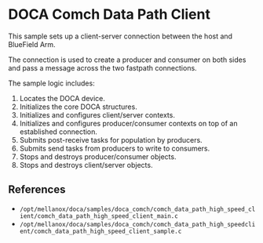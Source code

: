 # DOCA Comch Data Path Client

This sample sets up a client-server connection between the host and BlueField Arm.

The connection is used to create a producer and consumer on both sides and pass a message across the two fastpath connections.

The sample logic includes:

1. Locates the DOCA device.
2. Initializes the core DOCA structures.
3. Initializes and configures client/server contexts.
4. Initializes and configures producer/consumer contexts on top of an established connection.
5. Submits post-receive tasks for population by producers.
6. Submits send tasks from producers to write to consumers.
7. Stops and destroys producer/consumer objects.
8. Stops and destroys client/server objects.

## References

- `/opt/mellanox/doca/samples/doca_comch/comch_data_path_high_speed_client/comch_data_path_high_speed_client_main.c`
- `/opt/mellanox/doca/samples/doca_comch/comch_data_path_high_speedclient/comch_data_path_high_speed_client_sample.c`
